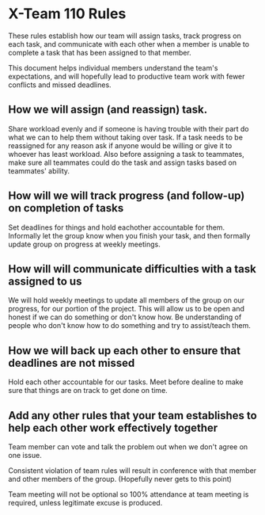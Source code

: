 # X-Team 110 Rules

These rules establish how our team will assign tasks,
track progress on each task, and communicate with each other 
when a member is unable to complete a task that has been assigned to that member.

This document helps individual members understand the team's expectations,
and will hopefully lead to productive team work with fewer conflicts
and missed deadlines.

## How we will assign (and reassign) task.

Share workload evenly and if someone is having trouble with their part do what we can to help them without taking over task. If a task needs to be reassigned for any reason ask if anyone would be willing or give it to whoever has least workload. Also before assigning a task to teammates, make sure all teammates could do the task and assign tasks based on teammates' ability.

## How will we will track progress (and follow-up) on completion of tasks

Set deadlines for things and hold eachother accountable for them. Informally let the group know when you finish your task, and then formally update group on progress at weekly meetings. 

## How will will communicate difficulties with a task assigned to us

We will hold weekly meetings to update all members of the group on our progress, for our portion of the project. This will allow us to be open and honest if we can do something or don't know how. Be understanding of people who don't know how to do something and try to assist/teach them.

## How we will back up each other to ensure that deadlines are not missed

Hold each other accountable for our tasks. Meet before dealine to make sure that things are on track to get done on time.

## Add any other rules that your team establishes to help each other work effectively together

Team member can vote and talk the problem out when we don't agree on one issue.

Consistent violation of team rules will result in conference with that member and other members of the group. (Hopefully never gets to this point)

Team meeting will not be optional so 100% attendance at team meeting is required, unless legitimate excuse is produced.


